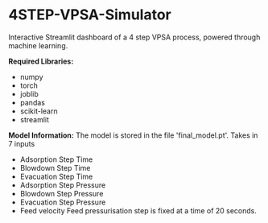 # 4STEP-VPSA-Simulator
Interactive Streamlit dashboard of a 4 step VPSA process, powered through machine learning.


**Required Libraries:**
- numpy  
- torch  
- joblib  
- pandas  
- scikit-learn  
- streamlit


**Model Information:**
The model is stored in the file 'final_model.pt'. Takes in 7 inputs
- Adsorption Step Time
- Blowdown Step Time  
- Evacuation Step Time  
- Adsorption Step Pressure  
- Blowdown Step Pressure  
- Evacuation Step Pressure
- Feed velocity
Feed pressurisation step is fixed at a time of 20 seconds.
